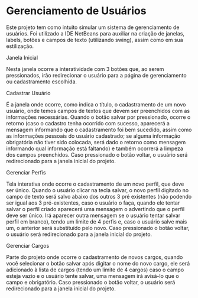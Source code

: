 # Gerenciamento de Usuários

Este projeto tem como intuito simular um sistema de gerenciamento de usuários.
Foi utilizado a IDE NetBeans para  auxiliar na criação de janelas, labels, botões e campos de texto (utilizando swing), assim como em sua estilização.

Janela Inicial

Nesta janela ocorre a interatividade com 3 botões que, ao serem pressionados, irão redirecionar o usuário para a página de gerenciamento ou cadastramento escolhida.

Cadastrar Usuário

É a janela onde ocorre, como indica o título, o cadastramento de um novo usuário, onde temos campos de textos que devem ser preenchidos com as informações necessárias. Quando o botão salvar por pressionado, ocorre o retorno (caso o cadastro tenha ocorrido com sucesso, aparecerá a mensagem informando que o cadastramento foi bem sucedido, assim como as informações pessoais do usuário cadastrado; se alguma informação obrigatória não tiver sido colocada, será dado o retorno como mensagem informando qual informação está faltando) e também ocorrerá a limpeza dos campos preenchidos. Caso pressionado o botão voltar, o usuário será redirecionado para a janela inicial do projeto.

Gerenciar Perfis

Tela interativa onde ocorre o cadastramento de um novo perfil, que deve ser único. Quando o usuário clicar na tecla salvar, o novo perfil digitado no campo de texto será salvo abaixo dos outros 3 pré existentes (não podendo ser igual aos 3 pré-existentes, caso o usuário o faça, quando ele tentar salvar o perfil criado aparecerá uma mensagem o advertindo que o perfil deve ser único. Irá aparecer outra mensagem se o usuário tentar salvar perfil em branco), tendo um limite de 4 perfis e, caso o usuário salve mais um, o anterior será substituído pelo novo. Caso pressionado o botão voltar, o usuário será redirecionado para a janela inicial do projeto.

Gerenciar Cargos

Parte do projeto onde ocorre o cadastramento de novos cargos, quando você selecionar o botão salvar após digitar o nome do novo cargo, ele será adicionado à lista de cargos (tendo um limite de 4 cargos) caso o campo esteja vazio e o usuário tente salvar, uma mensagem irá avisá-lo que o campo e obrigatório. Caso pressionado o botão voltar, o usuário será redirecionado para a janela inicial do projeto.
